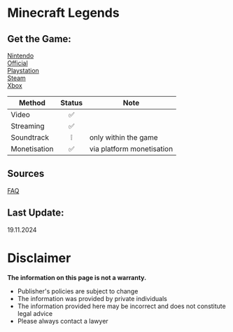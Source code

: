 # Minecraft Legends

## Get the Game:
[Nintendo](https://www.nintendo.com/store/products/minecraft-legends-switch/)  
[Official](https://www.minecraft.net/)  
[Playstation](https://store.playstation.com/concept/10000771)  
[Steam](https://store.steampowered.com/app/1928870/)  
[Xbox](https://www.xbox.com/games/store/minecraft-legends/9nf0d13rpx5l)  

|**Method**|**Status**|**Note**|
|---|:---:|---|
|Video|✅||
|Streaming|✅||
|Soundtrack|❕|only within the game|
|Monetisation|✅|via platform monetisation|

## Sources
[FAQ](https://help.minecraft.net/hc/en-us/articles/21984449056781)  

## Last Update:
19.11.2024

# Disclaimer
**The information on this page is not a warranty.**  
- Publisher's policies are subject to change
- The information was provided by private individuals
- The information provided here may be incorrect
and does not constitute legal advice
- Please always contact a lawyer

